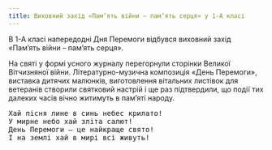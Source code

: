 ```yaml
---
title: Виховний захід «Пам’ять війни – пам’ять серця» у 1-А класі
---
```


В 1-А класі напередодні Дня Перемоги відбувся виховний захід «Пам’ять війни – пам’ять серця».

На святі у формі усного журналу перегорнули сторінки Великої Вітчизняної війни. Літературно-музична композиція «День Перемоги», виставка дитячих малюнків, виготовлення вітальних листівок для ветеранів створили святковий настрій і ще раз підтвердили, що події тих далеких часів вічно житимуть в пам’яті народу.

<pre>
Хай пісня лине в синь небес крилато!
У мирне небо хай зліта салют!
День Перемоги – це найкраще свято!
І на землі хай в мирі всі живуть!
</pre>

<slideshow id="72157648764753500"></slideshow>
